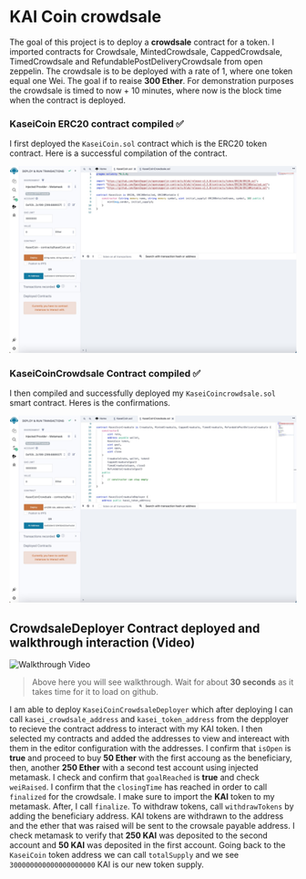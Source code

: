 # KAI Coin crowdsale

The goal of this project is to deploy a **crowdsale** contract for a token. I imported contracts for Crowdsale, MintedCrowdsale, CappedCrowdsale, TimedCrowdsale and RefundablePostDeliveryCrowdsale from open zeppelin. The crowdsale is to be deployed with a rate of 1, where one token equal one Wei. The goal if to reaise **300 Ether**. For demonstration purposes the crowdsale is timed to now + 10 minutes, where now is the block time when the contract is deployed. 

### KaseiCoin ERC20 contract compiled ✅
I first deployed the `KaseiCoin.sol` contract which is the ERC20 token contract. Here is a successful compilation of the contract. 

![KaseiCoin ERC20 contract](./images/kai_coin.jpg)

### KaseiCoinCrowdsale Contract compiled ✅
I then compiled and successfully deployed my `KaseiCoincrowdsale.sol` smart contract. Heres is the confirmations.

![KaseiCoinCrowdsale Contract](./images/crowdsale_contract.jpg)


## CrowdsaleDeployer Contract deployed and walkthrough interaction (Video)

![Walkthrough Video](./images/kaiCoin_crowdsale.gif)

> Above here you will see walkthrough. Wait for about **30 seconds** as it takes time for it to load on github. 

I am able to deploy `KaseiCoinCrowdsaleDeployer` which after deploying I can call `kasei_crowdsale_address` and `kasei_token_address` from the depployer to recieve the contract address to interact with my KAI token. I then selected my contracts and added the addresses to view and intereact with them in the editor configuration with the addresses. I confirm that `isOpen` is **true** and proceed to buy **50 Ether** with the first accoung as the beneficiary, then, another **250 Ether** with a second test account using injected metamask. I check and confirm that `goalReached` is **true** and check `weiRaised`. I confirm that the `closingTime` has reached in order to call `finalized` for the crowdsale. I make sure to import the **KAI** token to my metamask. After, I call `finalize`. To withdraw tokens, call `withdrawTokens` by adding the beneficiary address. KAI tokens are withdrawn to the address and the ether that was raised will be sent to the crowsale payable address. I check metamask to verify that **250 KAI** was deposited to the second account and **50 KAI** was deposited in the first account. Going back to the `KaseiCoin` token address we can call `totalSupply` and we see `300000000000000000000` KAI is our new token supply. 
 